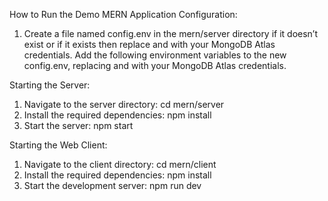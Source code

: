 How to Run the Demo MERN Application
Configuration:
1. Create a file named config.env in the mern/server directory if it doesn’t exist or if it exists then replace <username> and <password> with your MongoDB Atlas credentials.
Add the following environment variables to the new config.env, replacing <username> and <password> with your MongoDB Atlas credentials.

Starting the Server:
1. Navigate to the server directory:
cd mern/server
2. Install the required dependencies:
npm install
3. Start the server:
npm start

Starting the Web Client:
1. Navigate to the client directory:
cd mern/client
2. Install the required dependencies:
npm install
3. Start the development server:
npm run dev
